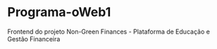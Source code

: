 # Programa-oWeb1
Frontend do projeto Non-Green Finances - Plataforma de Educação e Gestão Financeira
